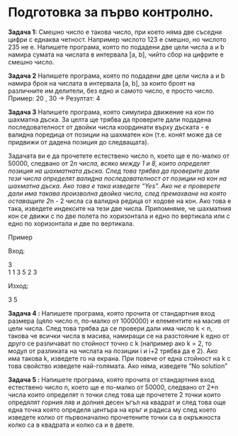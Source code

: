 # Подготовка за първо контролно.

**Задача 1:** Смешно число е такова число, при което няма две съседни цифри с еднаква четност. 
Например числото 123 е смешно, но числото 235 не е.
Напишете програма, която по подадени две цели числа a и b намира сумата на числата в интервала [a, b], чийто сбор на цифрите е смешно число.



**Задача 2** Напишете програма, която по подадени две цели числа a и b намира броя на числата в интервала [a, b], за които броят на различните им делители, без едно и самото число, е просто число.
Пример:
20 , 30 -> Резултат: 4


**Задача 3** Напишете програма, която симулира движение на кон по шахматна дъска.
За целта ще трябва да проверите дали подадена последователност от двойки числа координати върху дъската - е валидна поредица от позиции на шахматен кон 
(т.е. конят може да се придвижи от дадена позиция до следващата).

Задачата ви е да прочетете естествено число n, което ще е по-малко от 50000, следвано от 2*n числа, 
всяко между 1 и 8, които определят позиция на шахматната дъска. 
След това трябва да проверите дали тези числа определят валидна последователност от позиции на кон на шахматна дъска. 
Ако това е така изведете “Yes”. Ако не е проверете дали има такава произволна двойка числа, след премахване на която 
оставащите 2*n - 2 числа са валидна редица от ходове на кон. Ако това е така, изведете индексите на тези две числа. 
Припомняме, че шахматния кон се движи с по две полета по хоризонтала и едно по вертикала или с едно по хоризонтала и две по вертикала.

Пример

Вход: 

3                    
1 1 3 5 2 3 

Изход:

3 5

**Задача 4 :** Напишете програма, която прочита от стандартния вход размера (цяло число n, по-малко от 1000000) и елементите на масив от цели числа. 
След това трябва да се провери дали има число k < n, такова че всички числа в масива, намиращи се на разстояние k едно от друго се различават по стойност точно 
с k (например ако k = 2, то модул от разликата на числата на позиции i и i+2 трябва да е 2). 
Ако има такова k, изведете го на екрана. 
При повече от една стойност на k с това свойство изведете най-голямата. Ако няма, изведете “No solution”


**Задача 5 :** Напишете програма, която прочита от стандартния вход естествено число n, което ще е по-малко от 50000, следвано от 2*n числа
които определят n точки след това ще прочетете 2 точки които опредялят горния ляв и долния десен ъгъл на квадрат и след това още една точка която определя центъра на кръг
и радиса му след което изведете колко от първоначално прочетените точки са в окръжноста колко са в квадрата и колко са и в двете. 
